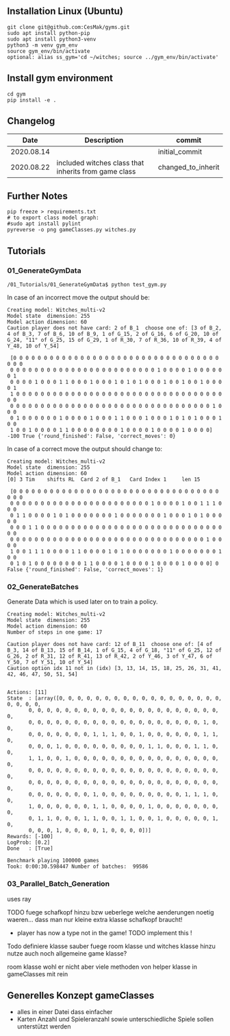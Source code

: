 ## Installation Linux (Ubuntu)
```
git clone git@github.com:CesMak/gyms.git
sudo apt install python-pip
sudo apt install python3-venv
python3 -m venv gym_env
source gym_env/bin/activate
optional: alias ss_gym='cd ~/witches; source ../gym_env/bin/activate'
```

## Install gym environment
```
cd gym
pip install -e .
```

## Changelog
|Date|Description|commit|
|-|---------|-|
|2020.08.14| |initial_commit  |
|2020.08.22| included witches class that inherits from game class |changed_to_inherit  |

## Further Notes
```
pip freeze > requirements.txt
# to export class model graph:
#sudo apt install pylint
pyreverse -o png gameClasses.py witches.py
```

## Tutorials

### 01_GenerateGymData
```
/01_Tutorials/01_GenerateGymData$ python test_gym.py
```

In case of an incorrect move the output should be:

```
Creating model: Witches_multi-v2
Model state  dimension: 255
Model action dimension: 60
Caution player does not have card: 2 of B_1  choose one of: [3 of B_2, 4 of B_3, 7 of B_6, 10 of B_9, 1 of G_15, 2 of G_16, 6 of G_20, 10 of G_24, °11° of G_25, 15 of G_29, 1 of R_30, 7 of R_36, 10 of R_39, 4 of Y_48, 10 of Y_54]

 [0 0 0 0 0 0 0 0 0 0 0 0 0 0 0 0 0 0 0 0 0 0 0 0 0 0 0 0 0 0 0 0 0 0 0 0 0
 0 0 0 0 0 0 0 0 0 0 0 0 0 0 0 0 0 0 0 0 0 0 0 0 1 0 0 0 0 1 0 0 0 0 0 0 1
 0 0 0 0 1 0 0 0 1 1 0 0 0 1 0 0 0 1 0 1 0 1 0 0 0 1 0 0 1 0 0 1 0 0 0 0 1
 1 0 0 0 0 0 0 0 0 0 0 0 0 0 0 0 0 0 0 0 0 0 0 0 0 0 0 0 0 0 0 0 0 0 0 0 0
 0 0 0 0 0 0 0 0 0 0 0 0 0 0 0 0 0 0 0 0 0 0 0 0 0 0 0 0 0 0 0 0 0 1 0 0 0
 0 1 0 0 0 0 0 0 1 0 0 0 0 1 0 0 0 1 1 0 0 0 1 0 0 0 1 0 1 0 1 0 0 0 1 0 0
 1 0 0 1 0 0 0 0 1 1 0 0 0 0 0 0 0 0 1 0 0 0 0 1 0 0 0 0 1 0 0 0 0] -100 True {'round_finished': False, 'correct_moves': 0}
```

In case of a correct move the output should change to:

```
Creating model: Witches_multi-v2
Model state  dimension: 255
Model action dimension: 60
[0] 3 Tim	 shifts RL	Card 2 of B_1	Card Index 1	 len 15

 [0 0 0 0 0 0 0 0 0 0 0 0 0 0 0 0 0 0 0 0 0 0 0 0 0 0 0 0 0 0 0 0 0 0 0 0 0
 0 0 0 0 0 0 0 0 0 0 0 0 0 0 0 0 0 0 0 0 0 0 0 1 0 0 0 0 1 0 0 1 1 1 0 0 0
 0 1 1 0 0 0 0 1 0 1 0 0 0 0 0 0 0 1 0 0 0 0 0 0 0 1 0 0 0 1 0 1 0 0 0 0 0
 0 0 0 1 1 0 0 0 0 0 0 0 0 0 0 0 0 0 0 0 0 0 0 0 0 0 0 0 0 0 0 0 0 0 0 0 0
 0 0 0 0 0 0 0 0 0 0 0 0 0 0 0 0 0 0 0 0 0 0 0 0 0 0 0 0 0 0 0 0 1 0 0 0 0
 1 0 0 1 1 1 0 0 0 0 1 1 0 0 0 0 1 0 1 0 0 0 0 0 0 0 1 0 0 0 0 0 0 0 1 0 0
 0 1 0 1 0 0 0 0 0 0 0 0 1 1 0 0 0 0 1 0 0 0 0 1 0 0 0 0 1 0 0 0 0] 0 False {'round_finished': False, 'correct_moves': 1}
```

### 02_GenerateBatches

Generate Data which is used later on to train a policy.

```
Creating model: Witches_multi-v2
Model state  dimension: 255
Model action dimension: 60
Number of steps in one game: 17

Caution player does not have card: 12 of B_11  choose one of: [4 of B_3, 14 of B_13, 15 of B_14, 1 of G_15, 4 of G_18, °11° of G_25, 12 of G_26, 2 of R_31, 12 of R_41, 13 of R_42, 2 of Y_46, 3 of Y_47, 6 of Y_50, 7 of Y_51, 10 of Y_54]
Caution option idx 11 not in (idx) [3, 13, 14, 15, 18, 25, 26, 31, 41, 42, 46, 47, 50, 51, 54]


Actions: [11]
State  : [array([0, 0, 0, 0, 0, 0, 0, 0, 0, 0, 0, 0, 0, 0, 0, 0, 0, 0, 0, 0, 0, 0,
       0, 0, 0, 0, 0, 0, 0, 0, 0, 0, 0, 0, 0, 0, 0, 0, 0, 0, 0, 0, 0, 0,
       0, 0, 0, 0, 0, 0, 0, 0, 0, 0, 0, 0, 0, 0, 0, 0, 0, 0, 0, 1, 0, 0,
       0, 0, 0, 0, 0, 0, 0, 1, 1, 1, 0, 0, 1, 0, 0, 0, 0, 0, 0, 1, 1, 0,
       0, 0, 0, 1, 0, 0, 0, 0, 0, 0, 0, 0, 0, 1, 1, 0, 0, 0, 1, 1, 0, 0,
       1, 1, 0, 0, 1, 0, 0, 0, 0, 0, 0, 0, 0, 0, 0, 0, 0, 0, 0, 0, 0, 0,
       0, 0, 0, 0, 0, 0, 0, 0, 0, 0, 0, 0, 0, 0, 0, 0, 0, 0, 0, 0, 0, 0,
       0, 0, 0, 0, 0, 0, 0, 0, 0, 0, 0, 0, 0, 0, 0, 0, 0, 0, 0, 0, 0, 0,
       0, 0, 0, 0, 0, 0, 0, 1, 0, 0, 0, 0, 0, 0, 0, 0, 0, 1, 1, 1, 0, 0,
       1, 0, 0, 0, 0, 0, 0, 1, 1, 0, 0, 0, 0, 1, 0, 0, 0, 0, 0, 0, 0, 0,
       0, 1, 1, 0, 0, 0, 1, 1, 0, 0, 1, 1, 0, 0, 1, 0, 0, 0, 0, 0, 1, 0,
       0, 0, 0, 1, 0, 0, 0, 0, 1, 0, 0, 0, 0])]
Rewards: [-100]
LogProb: [0.2]
Done   : [True]

Benchmark playing 100000 games
Took: 0:00:30.598447 Number of batches:  99586
```

### 03_Parallel_Batch_Generation
uses ray

TODO
fuege schafkopf hinzu bzw ueberlege welche aenderungen noetig waeren...
dass man nur kleine extra klasse schafkopf braucht!

- player has now a type not in the game! TODO implement this !


Todo definiere klasse sauber
fuege room klasse und witches klasse hinzu
nutze auch noch allgemeine game klasse?

room klasse wohl er nicht aber viele methoden von helper klasse in gameClasses mit rein


## Generelles Konzept gameClasses
* alles in einer Datei dass einfacher
* Karten Anzahl und Spieleranzahl sowie unterschiedliche Spiele sollen unterstützt werden
